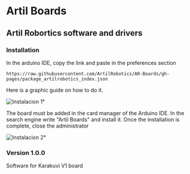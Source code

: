 # Artil Boards
## Artil Robortics software and drivers
### Installation
In the arduino IDE, copy the link and paste in the preferences section
```
https://raw.githubusercontent.com/ArtilRobotics/AR-Boards/gh-pages/package_artilrobotics_index.json
```
Here is a graphic guide on how to do it.

![Instalacion 1°](https://github.com/ArtilRobotics/AR-Boards/blob/main/images/Intalacion%201°.gif)

The board must be added in the card manager of the Arduino IDE. In the search engine write "Artil Boards" and install it. Once the installation is complete, close the administrator

![Instalacion 2°](https://github.com/ArtilRobotics/AR-Boards/blob/main/images/Instalacion%202°.gif)
### Version 1.0.0
Software for Karakuvi V1 board
